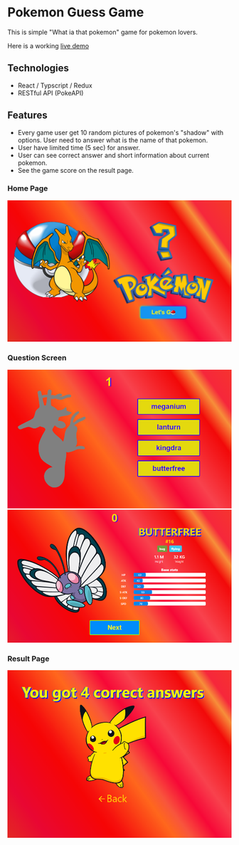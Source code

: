 # Pokemon Guess Game
This is simple "What ia that pokemon" game for pokemon lovers.

Here is a working <a href="#0">live demo</a>

## Technologies

* React / Typscript / Redux
* RESTful API (PokeAPI)

## Features
* Every game user get 10 random pictures of pokemon's "shadow" with options. User need to answer what is the name of that pokemon.
* User have limited time (5 sec) for answer.
* User can see correct answer and short information about current pokemon.
* See the game score on the result page.
 

### Home Page

![Home Page](/images/home.png)

### Question Screen

![Question Screen](/images/question-1.png)
![Question Screen](/images/question-2.png)

### Result Page

![Result Page](/images/result.png)
